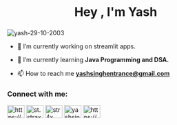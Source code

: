 <h1 align="center">Hey , I'm Yash</h1>
<h3 align="center"></h3>

<p align="left"> <img src="https://komarev.com/ghpvc/?username=yash-29-10-2003&label=Profile%20views&color=0e75b6&style=flat" alt="yash-29-10-2003" /> </p>

- 🔭 I’m currently working on streamlit apps.

- 🌱 I’m currently learning **Java Programming and DSA.**

- 📫 How to reach me **yashsinghentrance@gmail.com**


<h3 align="left">Connect with me:</h3>
<p align="left">
<a href="https://linkedin.com/in/https://www.linkedin.com/in/yash-singh-a33375226/" target="blank"><img align="center" src="https://raw.githubusercontent.com/rahuldkjain/github-profile-readme-generator/master/src/images/icons/Social/linked-in-alt.svg" alt="https://www.linkedin.com/in/yash-singh-a33375226/" height="30" width="40" /></a>
<a href="https://instagram.com/st.strax" target="blank"><img align="center" src="https://raw.githubusercontent.com/rahuldkjain/github-profile-readme-generator/master/src/images/icons/Social/instagram.svg" alt="st.strax" height="30" width="40" /></a>
<a href="https://www.youtube.com/c/str4x" target="blank"><img align="center" src="https://raw.githubusercontent.com/rahuldkjain/github-profile-readme-generator/master/src/images/icons/Social/youtube.svg" alt="str4x" height="30" width="40" /></a>
<a href="https://www.leetcode.com/yashsingh2003" target="blank"><img align="center" src="https://raw.githubusercontent.com/rahuldkjain/github-profile-readme-generator/master/src/images/icons/Social/leet-code.svg" alt="yashsingh2003" height="30" width="40" /></a>
<a href="https://discord.gg/https://discord.gg/EHVgBTPH" target="blank"><img align="center" src="https://raw.githubusercontent.com/rahuldkjain/github-profile-readme-generator/master/src/images/icons/Social/discord.svg" alt="https://discord.gg/EHVgBTPH" height="30" width="40" /></a>
</p>



